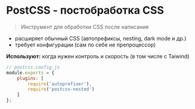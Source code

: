 # PostCSS - постобработка CSS

> Инструмент для обработки CSS после написания

* расширяет обычный CSS (автопрефиксы, nesting, dark mode и др.)
* требует конфигурации (сам по себе не препроцессор)

**Используют:** когда нужен контроль и скорость (в том числе с Taiwind)

```js
// postcss.config.js
module.exports = {
    plugins: [
        require('autoprefixer'),
        require('postcss-nested')
    ]
};
```